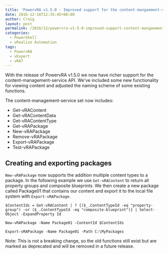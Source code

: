 ```yaml
---
title: 'PowervRA v1.5.0 - Improved support for the content-mangaement-service API'
date: 2016-12-16T12:35:45+00:00
author: Craig
layout: post
permalink: /2016/12/powervra-v1-5-0-improved-support-content-mangaement-service-api.html
categories:
  - PowerShell
  - vRealize Automation
tags:
  - PowervRA
  - vExpert
  - vRA7
---
```

With the release of PowervRA v1.5.0 we now have richer support for the content-management-service API. We've included some new functionality for viewing content and adjusted the naming scheme of some existing functions.

<!--more-->

The content-management-service set now includes:

* Get-vRAContent
* Get-vRAContentData
* Get-vRAContentType
* Get-vRAPackage
* New-vRAPackage
* Remove-vRAPackage
* Export-vRAPackage
* Test-vRAPackage

## Creating and exporting packages

`New-vRAPackage` now supports the addition multiple content types to a package. In the following example we use `Get-vRAContent` to return all property groups and composite blueprints. We then create a new package called Package01 that contains our content and export it to the local file system with `Export-vRAPackage`.

```
$ContentIds = Get-vRAContent | ? {($_.ContentTypeId -eq "property-group") -or ($_.ContentTypeId -eq "composite-blueprint")} | Select-Object -ExpandProperty Id

New-vRAPackage -Name Package01 -ContentId $ContentIds

Export-vRAPackage -Name Package01 -Path C:\MyPackages
```

Note: This is not a breaking change, so the old functions still exist but are marked as deprecated and will be removed in a future release.
